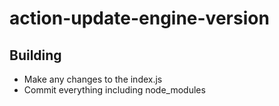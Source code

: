 # action-update-engine-version

## Building

* Make any changes to the index.js
* Commit everything including node_modules
